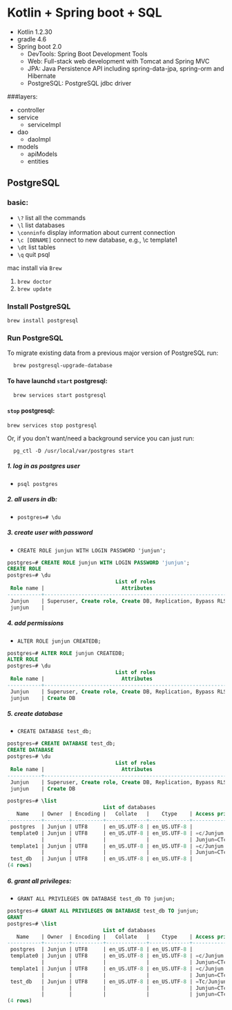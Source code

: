 # Kotlin + Spring boot + SQL

- Kotlin 1.2.30
- gradle 4.6
- Spring boot 2.0
    - DevTools: Spring Boot Development Tools  
    - Web: Full-stack web development with Tomcat and Spring MVC
    - JPA: Java Persistence API including spring-data-jpa, spring-orm and Hibernate
    - PostgreSQL: PostgreSQL jdbc driver
    
###layers:
- controller
- service
    - serviceImpl
- dao
    - daoImpl   
- models
    - apiModels
    - entities
    
## PostgreSQL

### basic:
- `\?` list all the commands
- `\l` list databases
- `\conninfo` display information about current connection
- `\c [DBNAME]` connect to new database, e.g., \c template1
- `\dt` list tables
- `\q` quit psql


mac install via `Brew`

1. `brew doctor`
2. `brew update`

### Install PostgreSQL

`brew install postgresql`

### Run PostgreSQL


To migrate existing data from a previous major version of PostgreSQL run:

```$xslt
  brew postgresql-upgrade-database
```  

#### To have launchd `start` postgresql:
  
```$xslt
  brew services start postgresql
```  

#### `stop` postgresql:

```$xslt
brew services stop postgresql
```

Or, if you don't want/need a background service you can just run:

```$xslt
  pg_ctl -D /usr/local/var/postgres start
```

##### 1. log in as postgres user 
- `psql postgres`

##### 2. all users in db: 
- `postgres=# \du`

##### 3. create user with password 
- `CREATE ROLE junjun WITH LOGIN PASSWORD 'junjun';`

```sql
postgres=# CREATE ROLE junjun WITH LOGIN PASSWORD 'junjun';
CREATE ROLE
postgres=# \du
                                   List of roles
 Role name |                         Attributes                         | Member of 
-----------+------------------------------------------------------------+-----------
 Junjun    | Superuser, Create role, Create DB, Replication, Bypass RLS | {}
 junjun    |                                                            | {}
```

##### 4. add permissions 
- `ALTER ROLE junjun CREATEDB;`

```sql
postgres=# ALTER ROLE junjun CREATEDB;
ALTER ROLE
postgres=# \du
                                   List of roles
 Role name |                         Attributes                         | Member of 
-----------+------------------------------------------------------------+-----------
 Junjun    | Superuser, Create role, Create DB, Replication, Bypass RLS | {}
 junjun    | Create DB                                                  | {}
```

##### 5. create database 
- `CREATE DATABASE test_db;`

```sql
postgres=# CREATE DATABASE test_db;
CREATE DATABASE
postgres=# \du
                                   List of roles
 Role name |                         Attributes                         | Member of 
-----------+------------------------------------------------------------+-----------
 Junjun    | Superuser, Create role, Create DB, Replication, Bypass RLS | {}
 junjun    | Create DB                                                  | {}

postgres=# \list
                               List of databases
   Name    | Owner  | Encoding |   Collate   |    Ctype    | Access privileges 
-----------+--------+----------+-------------+-------------+-------------------
 postgres  | Junjun | UTF8     | en_US.UTF-8 | en_US.UTF-8 | 
 template0 | Junjun | UTF8     | en_US.UTF-8 | en_US.UTF-8 | =c/Junjun        +
           |        |          |             |             | Junjun=CTc/Junjun
 template1 | Junjun | UTF8     | en_US.UTF-8 | en_US.UTF-8 | =c/Junjun        +
           |        |          |             |             | Junjun=CTc/Junjun
 test_db   | Junjun | UTF8     | en_US.UTF-8 | en_US.UTF-8 | 
(4 rows)
```

##### 6. grant all privileges:
- `GRANT ALL PRIVILEGES ON DATABASE test_db TO junjun;`

```sql
postgres=# GRANT ALL PRIVILEGES ON DATABASE test_db TO junjun;
GRANT
postgres=# \list
                               List of databases
   Name    | Owner  | Encoding |   Collate   |    Ctype    | Access privileges 
-----------+--------+----------+-------------+-------------+-------------------
 postgres  | Junjun | UTF8     | en_US.UTF-8 | en_US.UTF-8 | 
 template0 | Junjun | UTF8     | en_US.UTF-8 | en_US.UTF-8 | =c/Junjun        +
           |        |          |             |             | Junjun=CTc/Junjun
 template1 | Junjun | UTF8     | en_US.UTF-8 | en_US.UTF-8 | =c/Junjun        +
           |        |          |             |             | Junjun=CTc/Junjun
 test_db   | Junjun | UTF8     | en_US.UTF-8 | en_US.UTF-8 | =Tc/Junjun       +
           |        |          |             |             | Junjun=CTc/Junjun+
           |        |          |             |             | junjun=CTc/Junjun
(4 rows)
```